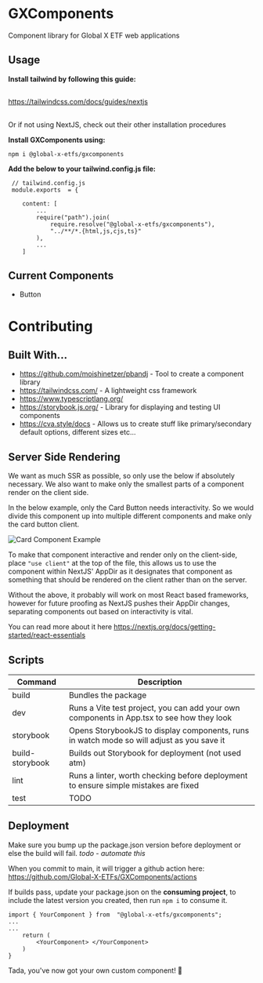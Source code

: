 # GXComponents

Component library for Global X ETF web applications

## Usage 

**Install tailwind by following this guide:**
##
https://tailwindcss.com/docs/guides/nextjs
##
Or if not using NextJS, check out their other installation procedures

**Install GXComponents using:**

`npm i @global-x-etfs/gxcomponents`

**Add the below to your tailwind.config.js file:**


	 // tailwind.config.js
	 module.exports  = {

		content: [
			...
		    require("path").join(
				require.resolve("@global-x-etfs/gxcomponents"),
				"../**/*.{html,js,cjs,ts}"
			),
			...
		]

## Current Components

 - Button  

  

# Contributing

## Built With...

 - https://github.com/moishinetzer/pbandj - Tool to create a component library
 - https://tailwindcss.com/ - A lightweight css framework
 - https://www.typescriptlang.org/ 
 - https://storybook.js.org/ - Library for displaying and testing UI components 
 - https://cva.style/docs - Allows us to create stuff like primary/secondary default options, different sizes etc...

## Server Side Rendering

We want as much SSR as possible, so only use the below if absolutely necessary. We also want to make only the smallest parts of a component render on the client side.

In the below example, only the Card Button needs interactivity. So we would divide this component up into multiple different components and make only the card button client.

![Card Component Example](https://i.imgur.com/9eaf7Ln.png)

To make that component interactive and render only on the client-side, place `"use client"` at the top of the file, this allows us to use the component within NextJS' AppDir as it designates that component as something that should be rendered on the client rather than on the server.

Without the above, it probably will work on most React based frameworks, however for future proofing as NextJS pushes their AppDir changes, separating components out based on interactivity is vital.

You can read more about it here https://nextjs.org/docs/getting-started/react-essentials


## Scripts
| Command| Description  |
|--|--|
| build | Bundles the package |
| dev | Runs a Vite test project, you can add your own components in App.tsx to see how they look |
| storybook| Opens StorybookJS to display components, runs in watch mode so will adjust as you save it|
| build-storybook | Builds out Storybook for deployment (not used atm) |
| lint | Runs a linter, worth checking before deployment to ensure simple mistakes are fixed |
| test | TODO |

## Deployment

Make sure you bump up the package.json version before deployment or else the build will fail.
*todo - automate this*

When you commit to main, it will trigger a github action here: https://github.com/Global-X-ETFs/GXComponents/actions

If builds pass, update your package.json on the **consuming project**, to include the latest version you created, then run `npm i` to consume it.

    import { YourComponent } from  "@global-x-etfs/gxcomponents";
    ...
    ...
	    return (
		    <YourComponent> </YourComponent>
	    )
    }

Tada, you've now got your own custom component! 🥳
